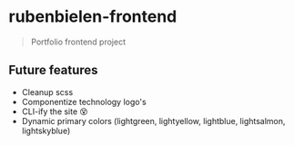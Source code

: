 # rubenbielen-frontend

> Portfolio frontend project

## Future features
- Cleanup scss
- Componentize technology logo's
- CLI-ify the site 😵
- Dynamic primary colors (lightgreen, lightyellow, lightblue, lightsalmon, lightskyblue)